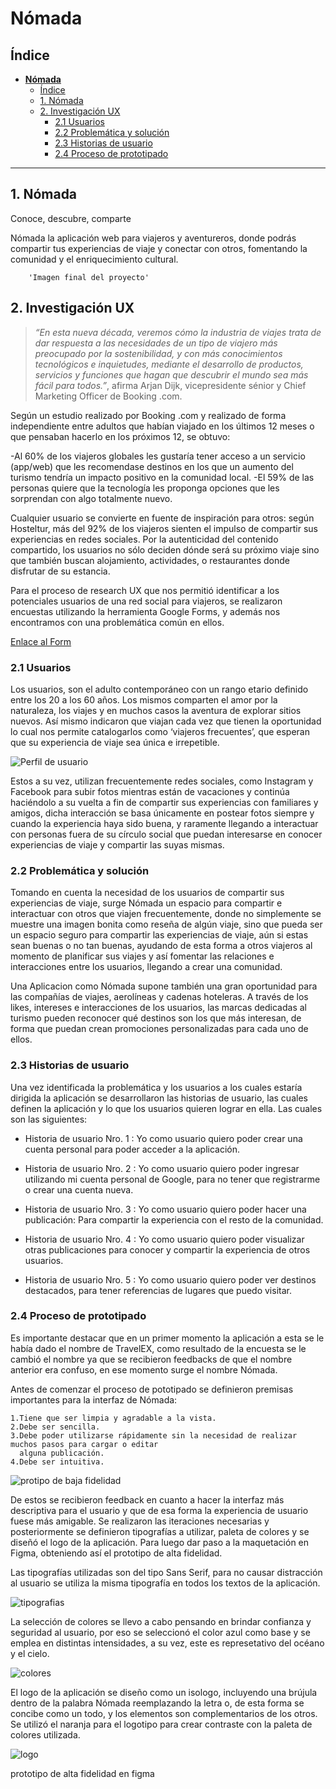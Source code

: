 # **Nómada**

## Índice

- [**Nómada**](#nómada)
  - [Índice](#índice)
  - [1. Nómada](#1-nómada)
  - [2. Investigación UX](#2-investigación-ux)
    - [2.1 Usuarios](#21-usuarios)
    - [2.2 Problemática y solución](#22-problemática-y-solución)
    - [2.3 Historias de usuario](#23-historias-de-usuario)
    - [2.4 Proceso de prototipado](#24-proceso-de-prototipado)

***

## 1. Nómada

Conoce, descubre, comparte

Nómada la aplicación web para viajeros y aventureros, donde podrás compartir tus experiencias de viaje y conectar con otros, fomentando la comunidad y el enriquecimiento cultural.

        'Imagen final del proyecto'

## 2. Investigación UX

  >*“En esta nueva década, veremos cómo la industria de viajes trata de dar respuesta a las necesidades de un tipo de viajero más preocupado por la sostenibilidad, y con más conocimientos tecnológicos e inquietudes, mediante el desarrollo de productos, servicios y funciones que hagan que descubrir el mundo sea más fácil para todos.”*, afirma Arjan Dijk, vicepresidente sénior y Chief Marketing Officer de Booking .com.

Según un estudio realizado por Booking .com y realizado de forma independiente entre adultos que habían viajado en los últimos 12 meses o que pensaban hacerlo en los próximos 12, se obtuvo:

   -Al 60% de los viajeros globales les gustaría tener acceso a un servicio (app/web) que les recomendase destinos en los que un aumento del turismo tendría un impacto positivo en la comunidad local.
   -El 59% de las personas quiere que la tecnología les proponga opciones que les sorprendan con algo totalmente nuevo.

Cualquier usuario se convierte en fuente de inspiración para otros: según Hosteltur, más del 92% de los viajeros sienten el impulso de compartir sus experiencias en redes sociales. Por la autenticidad del contenido  compartido, los usuarios no sólo  deciden dónde  será su próximo  viaje sino que  también  buscan alojamiento,  actividades, o restaurantes donde disfrutar de su estancia.

Para el proceso de research UX que nos permitió identificar a los potenciales usuarios de una red social para viajeros, se realizaron encuestas utilizando la herramienta Google Forms, y además nos encontramos con una problemática común en ellos.

[Enlace al Form](https://docs.google.com/forms/d/e/1FAIpQLSdHeU1JGJorLCty8IiqriveXfOzHl2MXzyWTxr3jzzxWIE6Zw/viewform?usp=sf_link)

### 2.1 Usuarios

Los usuarios, son el adulto contemporáneo con un rango etario definido entre los 20 a los 60 años. Los mismos comparten el amor por la naturaleza, los viajes y en muchos casos la aventura de explorar sitios nuevos. Así mismo indicaron que viajan cada vez que tienen la oportunidad lo cual  nos permite catalogarlos como ‘viajeros frecuentes’, que esperan que su experiencia de viaje sea única e irrepetible.

  ![Perfil de usuario](src/img/readme/perfil-de-usuario.png)

Estos a su vez, utilizan  frecuentemente redes sociales, como  Instagram y Facebook  para subir fotos mientras están de vacaciones y  continúa  haciéndolo a  su vuelta  a fin de  compartir sus  experiencias  con familiares  y amigos, dicha interacción se basa únicamente en postear fotos siempre y cuando la experiencia haya sido buena, y raramente llegando a interactuar con personas fuera de su círculo social que puedan interesarse en conocer experiencias de viaje y compartir las suyas mismas.

### 2.2 Problemática y solución

Tomando en cuenta la necesidad  de los usuarios  de compartir  sus experiencias de  viaje, surge Nómada un espacio para compartir e  interactuar con otros  que viajen frecuentemente, donde  no simplemente  se muestre una imagen bonita como reseña de algún viaje, sino que pueda ser un espacio seguro para compartir las experiencias de viaje, aún si estas sean  buenas o no tan buenas, ayudando de esta forma a otros viajeros al momento de planificar sus viajes y así fomentar las relaciones e interacciones entre los usuarios, llegando a crear una comunidad.

Una Aplicacion  como Nómada supone  también una gran  oportunidad para  las compañías de viajes,  aerolíneas  y cadenas hoteleras. A  través de  los likes, intereses  e interacciones de los usuarios,  las marcas dedicadas al turismo pueden reconocer qué destinos son los que más interesan, de forma que puedan crean promociones personalizadas para cada uno de ellos.

### 2.3 Historias de usuario

Una vez identificada la problemática y los usuarios a los cuales estaría dirigida la aplicación se desarrollaron las historias de usuario, las cuales definen la aplicación y lo que los usuarios quieren lograr en ella. Las cuales son las siguientes:

* Historia de usuario Nro. 1 : Yo como usuario quiero poder crear una cuenta personal para poder acceder a la aplicación.

* Historia de usuario Nro. 2 : Yo como usuario quiero poder ingresar utilizando mi cuenta personal de Google, para no tener que registrarme o crear una cuenta nueva.

* Historia de usuario Nro. 3 : Yo como usuario quiero poder hacer una publicación: Para compartir la experiencia con el resto de la comunidad.

* Historia de usuario Nro. 4 : Yo como usuario quiero poder visualizar otras publicaciones para conocer y compartir la experiencia de otros usuarios.

* Historia de usuario Nro. 5 : Yo como usuario quiero poder ver destinos destacados, para tener referencias de lugares que puedo visitar.

### 2.4 Proceso de prototipado

Es importante destacar que en un primer momento la aplicación a esta se le había dado el nombre de TravelEX, como resultado de la encuesta se le cambió el nombre ya que se recibieron feedbacks de que el nombre anterior era confuso, en ese momento surge el nombre Nómada.

Antes de comenzar el proceso de pototipado se definieron premisas importantes para la interfaz de Nómada:

    1.Tiene que ser limpia y agradable a la vista.
    2.Debe ser sencilla.
    3.Debe poder utilizarse rápidamente sin la necesidad de realizar muchos pasos para cargar o editar 
      alguna publicación.
    4.Debe ser intuitiva.

  ![protipo de baja fidelidad](src/img/readme/prototipo-de-baja.png)

De estos se recibieron feedback en cuanto a hacer la interfaz más descriptiva para el usuario y que de esa forma la experiencia de usuario fuese más amigable. Se realizaron las iteraciones necesarias y posteriormente se definieron tipografías a utilizar, paleta de colores y se diseñó el logo de la aplicación. Para luego dar paso a la maquetación en Figma, obteniendo así el prototipo de alta fidelidad.

  Las tipografías utilizadas son del tipo Sans Serif, para no causar distracción al usuario se utiliza la misma tipografía en todos los textos de la aplicación.

  ![tipografias](src/img/readme/Tipografias.png)

  La selección de colores se llevo a cabo pensando en brindar confianza y seguridad al usuario, por eso se seleccionó el color azul como base y se emplea en distintas intensidades, a su vez, este es represetativo del océano y el cielo.

  ![colores](src/img/readme/Colores.png)

  El logo de la aplicación se diseño como un isologo, incluyendo una brújula dentro de la palabra Nómada reemplazando la letra o, de esta forma se concibe como un todo, y los elementos son complementarios de los otros. Se utilizó el naranja para el logotipo para crear contraste con la paleta de colores utilizada.

  ![logo](src/img/readme/logo.png)

  prototipo de alta fidelidad en figma
  